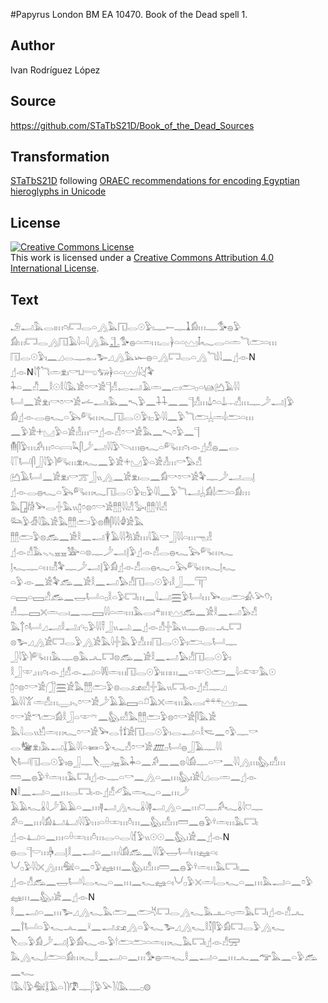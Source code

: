 #Papyrus London BM EA 10470. Book of the Dead spell 1.

## Author 

Ivan Rodríguez López

## Source 

https://github.com/STaTbS21D/Book_of_the_Dead_Sources

## Transformation 

[STaTbS21D](https://statbs21d.github.io/) following [ORAEC recommendations for encoding Egyptian hieroglyphs in Unicode](https://github.com/oraec/recommendations-encoding-hieroglyphs)

## License 

<a rel="license" href="http://creativecommons.org/licenses/by/4.0/"><img alt="Creative Commons License" style="border-width:0" src="https://i.creativecommons.org/l/by/4.0/88x31.png" /></a><br />This work is licensed under a <a rel="license" href="http://creativecommons.org/licenses/by/4.0/">Creative Commons Attribution 4.0 International License</a>.

## Text 

<hiero><rubrum>𓄂𓂝𓅓𓂋𓏤𓏥𓏌𓏤𓉐𓂋𓏏𓂻𓅓𓉔𓂋𓇳𓅱𓏤𓊃𓍿𓊃𓍞𓀁𓏥𓊃𓅜𓐍𓅱</rubrum><br>
<rubrum>𓀁𓏥𓉐𓂋𓂻𓉔𓄿𓇋𓏏𓇋𓂻𓅓𓊻𓅜𓐍𓏏𓏛𓏥𓐛𓋀𓏏𓏏𓈉𓄤𓆑𓂋𓏏𓏛𓆓𓂧𓏏𓏥</rubrum><br>
<rubrum>𓉔𓂋𓇳𓅱𓏤𓈖𓈎𓂋𓊃𓀿𓅧𓈎𓂻𓅓𓆱𓐍𓏏𓂻𓉐𓂋𓏏𓂻</rubrum>𓆓𓌃𓇋𓈖𓊨𓁹N<br>
𓊨𓁹N<rubrum>𓇋𓐩𓆓𓏛𓁷𓏤𓎡𓂓𓂸𓃓𓋀𓏏𓏏𓈉𓇋𓋔</rubrum>𓅝<br>
𓇓𓏏𓈖𓀯𓈖𓎛𓇳𓎛𓇋𓅓𓀀𓏌𓎡𓀀𓊹𓀭𓉻𓂝𓄿𓏛𓈖𓐞𓏤𓂧𓊪𓏏𓊞𓂚𓄿𓇋𓇋<br>
𓂡𓈖𓀀𓁷𓏤𓎡𓏌𓎡𓀀𓌡𓂝𓏤𓅓𓈖𓍇𓅱𓈖𓇑𓇑𓈖𓈖𓊹𓀭𓏥𓍑𓏌𓏏𓍑𓐖𓀭𓏥𓊃𓌳𓂝𓊤𓅱<br>
𓀁𓊨𓁹𓂋𓐍𓆑𓏏𓅂𓀐𓏥𓆑𓉔𓂋𓇳𓅱𓏤𓊪𓅱𓇋𓇋𓈖𓅱𓆓𓂧𓐣𓏛𓌃𓂧𓏏𓏥<br>
𓈖𓅱𓀀𓇬𓈋𓅱𓏏𓀀𓁐𓏥𓎡𓊨𓁹𓀭𓏌𓎡𓀀𓅓𓈖𓍇𓏌𓅱𓈖𓊹<br>
𓄟𓋴𓅱𓏥𓀔𓏥𓏌𓏏𓇯𓆗𓋴𓌳𓂝𓇋𓇋𓅱𓌪𓏥𓐍𓆑𓏏𓀐𓏥𓏌𓏤𓁹𓊨𓀭𓐍𓈖𓂋<br>
𓇋𓄰𓂡𓋴𓃀𓇋𓅱𓌙𓀐𓏥𓁷𓏤𓆑𓈖𓅱𓀀𓇬𓈋𓅱𓏏𓀀𓁐𓏥𓎡𓅃𓀭<br>
𓂚𓄿𓂡𓈖𓀀𓁷𓏤𓎡𓊄𓃀𓏭𓂻𓈖𓀀𓁷𓏤𓂋𓈖𓀁𓎡𓏌𓎡𓀀𓅝𓊃𓌳𓂝𓐙𓊤<br>
𓊨𓁹𓂋𓐍𓆑𓏏𓅂𓀐𓏥𓆑𓉔𓂋𓇳𓅱𓏤𓊪𓅱𓇋𓇋𓈖𓅱𓆓𓂝𓐣𓀁𓌃𓂧𓏏𓀁𓏥<br>
𓅓𓉗𓀙𓅨𓂋𓏶𓅓𓏭𓉺𓏌𓊖𓏌𓎡𓀀𓊽𓊽𓇋𓇋𓀭𓅭𓏤𓊽𓊽𓇋𓇋𓀭<br>
𓃛𓅱𓁑𓇋𓅓𓀀𓅓𓊽𓊽𓂧𓅱𓊖𓄟𓋴𓇋𓇋𓁒𓀀𓅓<br>
𓊽𓊽𓂧𓅱𓊖𓃹𓈖𓀀𓎛𓈖𓂝𓇉𓄿𓇋𓇋𓀓𓀀𓏥𓇋𓄿𓎡𓃀𓇋𓇋𓏏𓏥𓁸𓁐<br>
𓊨𓁹𓀭𓅓𓈅𓈅𓈇𓈇𓅺𓏏𓊖𓊃𓌳𓂝𓊤𓅱𓊨𓁹𓀭𓂋𓐍𓆑𓅂𓀐𓏥𓆑<br>
𓊤𓆑𓊃𓏏𓏥𓁚𓅝𓊃𓌳𓂝𓊤𓅱𓀁𓊨𓁹𓀭𓂋𓐍𓆑𓏏𓅂𓀐𓏥𓆑𓊤𓆑<br>
𓏏𓅱𓁹𓈖𓀀𓅝𓃹𓈖𓀀𓎛𓈖𓂝𓅃𓀭𓉔𓂋𓇳𓅱𓏤𓎛𓃀𓊃𓋳<br>
𓏏𓈙𓏏𓈙𓀭𓃹𓈖𓉿𓂡𓏏𓊪𓎛𓏏𓅱𓉐𓏥𓈖𓇋𓂝𓈗𓅱𓂡𓏥𓅨𓂋𓂧𓀉𓅪𓄣𓏤<br>
𓀭𓊃𓈙𓏴𓏛𓂋𓏤𓈖𓊃𓈙𓇋𓇋𓏏𓏛𓏥𓅓𓂋𓏤𓍬𓏤𓏥𓈉𓃹𓈖𓀀𓎛𓈖𓂝𓅃𓀭<br>
𓅓𓐩𓏌𓂡𓈎𓂝𓎛𓂢𓏤𓄹𓊪𓅱𓇋𓇋𓍋𓃀𓏭𓂢𓈖𓊨𓁹𓀭𓏶𓅓𓏭𓊃𓐍𓐛𓂜𓉐<br>
𓊖𓅧𓈎𓂻𓀀𓉐𓂋𓅱𓂻𓀀𓅓𓇋𓏶𓅓𓅱𓀭𓏥𓉔𓂋𓇳𓅱𓏤𓂧𓂋𓂡𓊃<br>
𓃀𓇋𓅱𓌙𓀐𓏥𓅓𓊃𓐍𓅓𓂜𓉐𓊖𓃹𓈖𓀀𓎛𓈖𓂝𓅃𓀭𓉔𓂋𓇳𓅱𓏤<br>
𓎛𓃀𓎱𓈒𓏥𓏌𓏤𓁹𓊨𓀭𓁹𓂝𓏏𓇎𓏛𓏥𓉔𓂋𓇳𓅱𓏤𓏥𓏥𓈖𓏏𓎱𓇳𓂧𓈖𓇋𓏏𓍸𓎱𓅓𓇳<br>
𓉺𓏌𓊖𓏌𓎡𓀀𓃂𓈗𓀀𓅓𓊽𓊽𓂧𓅱𓊖𓂋𓃭𓏤𓀭𓏶𓅓𓏭𓉐𓏤𓁹𓊨𓀭𓊃𓈎<br>
𓄿𓇋𓇋𓀠𓏛𓀭𓏥𓇾𓏤𓈅𓏌𓎡𓀀𓌳𓄿𓄿𓈙𓏏𓍔𓄿𓏴𓏛𓏥𓅓𓂋𓏤𓍬𓍬𓍬𓈉𓊪𓈖<br>
𓏌𓎡𓀀𓎔𓂧𓀁𓎛𓃀𓏏𓎱𓍼𓈖𓅽𓏤𓀭𓅓𓊽𓊽𓂧𓅱𓊖𓏌𓎡𓀀𓋴𓅓𓀀<br>
𓅓𓇋𓂋𓏭𓀹𓏛𓏥𓆑𓏌𓎡𓀀𓅨𓂋𓌂𓍍𓀀𓉔𓂋𓇳𓅱𓏤𓂋𓂝𓏏𓎛𓌼𓈖𓏌𓅱𓊃𓎡<br>
𓂋𓅋𓁷𓏤𓅓𓂝𓆼𓄿𓇋𓇋𓏏𓍃𓏏𓅱𓆑𓀭𓏌𓎡𓀀𓊏𓊪𓂡𓐍𓃀𓄿𓊃𓇋𓇋<br>
𓌸𓂡𓉔𓂋𓇳𓅱𓏤𓐍𓃀𓊃𓌸𓇾𓏤𓈇𓅓𓇓𓏏𓈖𓀔𓈖𓈖𓊖<rubrum>𓇋𓀁𓊃𓏏𓎡𓈖𓇋𓇋𓂻𓏥𓅽𓏤𓀭𓏥</rubrum><br>
<rubrum>𓏠𓈖𓐍𓅱𓍊𓏛𓏥𓅓𓉐𓏤</rubrum>𓊨𓁹𓊃𓏏𓎡𓈖𓂻𓏏𓈖𓏥𓅽𓏤𓀀𓇋𓈎𓂋𓏛𓈖𓊨𓁹<br>
N𓎛𓈖𓂝𓏏𓈖𓏥𓂋𓉐𓏤𓁹𓊨𓀭𓄔𓅓𓏛𓆑𓏏𓈖𓏥𓌳<br>
𓄿𓄿𓆑𓏇𓇋𓌳𓄿𓄿𓏏𓈖𓏥𓊢𓂝𓂻𓆑𓏇𓇋𓊢𓂝𓂻𓏏𓈖𓏥𓈞𓊃𓀔𓆑𓏇𓇋𓈞𓊃<br>
𓀔𓏏𓈖𓏥<rubrum>𓇋𓀁𓂞𓂞𓇋𓇋𓅱𓏥𓏏𓏐𓏒𓏥𓏊𓏥𓈖𓅽𓏤𓀭𓏥𓏠𓈖𓐍𓅱𓍊𓏛𓏥𓅓𓉐𓏤</rubrum><br>
𓊨𓁹𓂞𓏏𓈖𓏥𓏏𓏐𓏒𓏥𓏊𓏥𓂋𓏏𓂋𓇋𓆴𓅱𓏭𓇳𓇳𓈖𓅽𓏤𓀀𓈖𓊨𓁹N<br>
𓐍𓂋𓊹𓎟𓏥𓋄𓐙𓊤𓎛𓈖𓂝𓏏𓈖𓏥<rubrum>𓇋𓀁𓃹𓈖𓇋𓇋𓅱𓉿𓂡𓏥𓈐𓏏𓏤</rubrum><br>
<rubrum>𓄋𓊪𓅱𓇋𓇋𓏴𓂻𓏥𓅕𓏏𓈖𓏌𓅱𓈐𓏥𓈖𓅽𓏤𓀭𓏥𓏠𓈖𓐍𓅱𓍊𓏛𓏥𓅓𓉐𓏤𓈖</rubrum><br>
𓊨𓁹𓀭𓃹𓈖𓉿𓂡𓇋𓂋𓆑𓏏𓈖𓏥𓈖𓆑𓈐𓏏𓏤𓄋𓊪𓅱𓏴𓏛𓇋𓂋𓆑𓏏𓈖𓏥𓅓𓂝𓏏𓈖𓏌𓅱<br>
𓈐𓏥𓈖𓅽𓏤𓀀𓈖𓊨𓁹N<br>
𓎛𓈖𓂝𓏏𓈖𓏥𓅧𓈎𓂻𓆑𓅓𓂧𓈖𓂧𓄃𓉐𓂋𓂻𓆑𓅓𓊵𓏏𓊪𓏛𓅓𓉐𓏤𓊨𓁹𓀭𓂜<br>
𓈖𓍙𓂡𓏏𓅱𓆑𓂜𓈖𓍲𓈖𓂝𓃭𓂻𓏏𓅱𓆑𓅧𓈎𓂻𓆑𓎛𓎿𓋴𓅱𓀁𓉐𓂋𓅱𓂻𓆑<br>
𓌸𓂋𓅱𓀁𓌳𓂝𓊤𓅱𓀁𓆑𓁹𓅱𓎗𓂧𓂧𓏏𓏛𓏥𓆑𓅓𓉐𓏤𓊨𓁹𓀭𓈝<br>
𓅓𓂻𓆑𓌃𓂧𓏏𓀁𓏥𓆑𓎛𓈖𓂝𓏏𓈖𓏥𓅜𓐍𓏛𓆑𓎛𓈖𓂝𓏏𓈖𓏥𓂜𓈖𓅠𓅓𓈖𓏏𓅱𓃹𓈖𓆑<br>
𓇋𓅓𓇋𓅱𓅕𓆼𓄿𓏏𓌙𓌙𓍝𓊃𓆄𓅱𓅪𓍘𓇋𓅓𓊃𓊪𓊗<br></hiero>